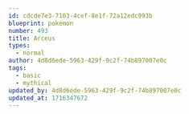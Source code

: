 ```yaml
---
id: cdcde7e3-7103-4cef-8e1f-72a12edc993b
blueprint: pokemon
number: 493
title: Arceus
types:
  - normal
author: 4d8d6ede-5963-429f-9c2f-74b897007e0c
tags:
  - basic
  - mythical
updated_by: 4d8d6ede-5963-429f-9c2f-74b897007e0c
updated_at: 1716347672
---
```

